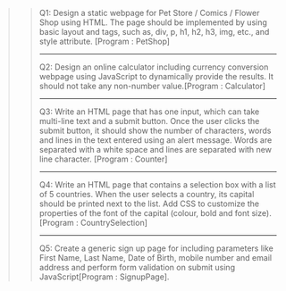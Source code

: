
>>Q1: Design a static webpage for Pet Store / Comics / Flower Shop using HTML. The page
should be implemented by using basic layout and tags, such as, div, p, h1, h2, h3, img,
etc., and style attribute. [Program : PetShop]<br><hr>
>>Q2: Design an online calculator including currency conversion webpage using JavaScript
to dynamically provide the results. It should not take any non-number value.[Program : Calculator]<br><hr>
>>Q3: Write an HTML page that has one input, which can take multi-line text and a submit
button. Once the user clicks the submit button, it should show the number of
characters, words and lines in the text entered using an alert message. Words are
separated with a white space and lines are separated with new line character.
[Program : Counter]<br><hr>
>>Q4: Write an HTML page that contains a selection box with a list of 5 countries. When the
user selects a country, its capital should be printed next to the list. Add CSS to
customize the properties of the font of the capital (colour, bold and font size).[Program : CountrySelection]
<br><hr>
>>Q5: Create a generic sign up page for including parameters like First Name, Last Name,
Date of Birth, mobile number and email address and perform form validation on 
submit using JavaScript[Program : SignupPage].
